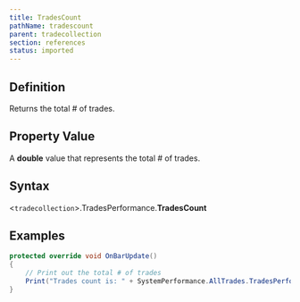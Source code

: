 ```yaml
---
title: TradesCount
pathName: tradescount
parent: tradecollection
section: references
status: imported
---
```


## Definition

Returns the total # of trades.

## Property Value

A **double** value that represents the total # of trades.

## Syntax

<`tradecollection`>.TradesPerformance.**TradesCount**

## Examples

```csharp
protected override void OnBarUpdate()
{
    // Print out the total # of trades
    Print("Trades count is: " + SystemPerformance.AllTrades.TradesPerformance.TradesCount);
}
```
